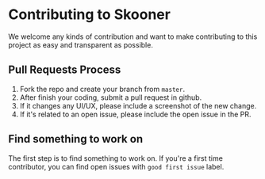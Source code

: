 # Contributing to Skooner
We welcome any kinds of contribution and want to make contributing to this project as easy and transparent as
possible.

## Pull Requests Process

1. Fork the repo and create your branch from `master`.
2. After finish your coding, submit a pull request in github.
3. If it changes any UI/UX, please include a screenshot of the new change.
4. If it's related to an open issue, please include the open issue in the PR.

## Find something to work on

The first step is to find something to work on.
If you're a first time contributor, you can find open issues with `good first issue` label.